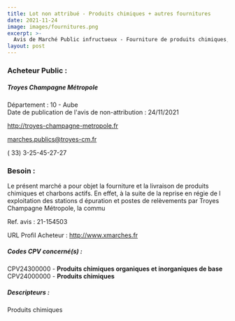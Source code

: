 ```yaml
---
title: Lot non attribué - Produits chimiques + autres fournitures
date: 2021-11-24
image: images/fournitures.png
excerpt: >-
  Avis de Marché Public infructueux - Fourniture de produits chimiques, réactifs et charbons actifs pour les stations d'épuration et postes de relèvements de troyes champagne métropole (Lots 1 et 4)
layout: post
---
```


### Acheteur Public :
##### Troyes Champagne Métropole
Département : 10 - Aube<br/>
Date de publication de l'avis de non-attribution : 24/11/2021


http://troyes-champagne-metropole.fr

marches.publics@troyes-cm.fr

( 33) 3-25-45-27-27
### Besoin :

Le présent marché a pour objet la fourniture et la livraison de produits chimiques et charbons actifs. En effet, à la suite de la reprise en régie de l exploitation des stations d épuration et postes de relèvements par Troyes Champagne Métropole, la commu

Ref. avis : 21-154503

URL Profil Acheteur : http://www.xmarches.fr

##### Codes CPV concerné(s) :
CPV24300000 - **Produits chimiques organiques et inorganiques de base** <br/>
CPV24000000 - **Produits chimiques** <br/>

##### Descripteurs :
Produits chimiques <br/>
